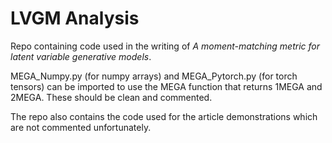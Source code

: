 # LVGM Analysis
Repo containing code used in the writing of *A moment-matching metric for latent variable generative models*.

MEGA_Numpy.py (for numpy arrays) and MEGA_Pytorch.py (for torch tensors) can be imported to use the MEGA function that returns 1MEGA and 2MEGA. These should be clean and commented.

The repo also contains the code used for the article demonstrations which are not commented unfortunately.
